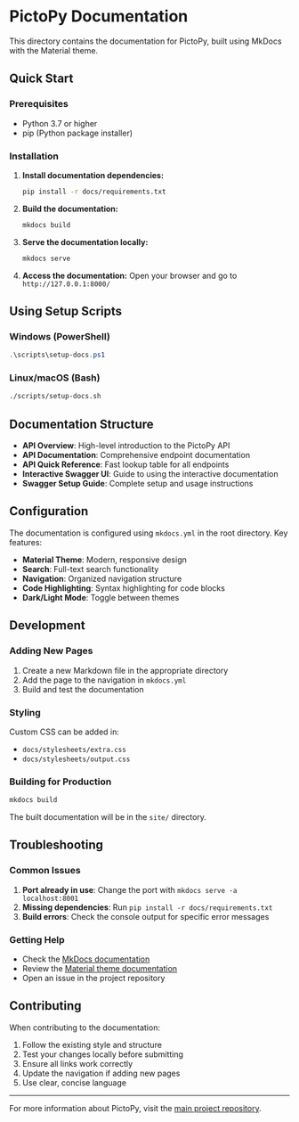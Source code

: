 # PictoPy Documentation

This directory contains the documentation for PictoPy, built using MkDocs with the Material theme.

## Quick Start

### Prerequisites

- Python 3.7 or higher
- pip (Python package installer)

### Installation

1. **Install documentation dependencies:**
   ```bash
   pip install -r docs/requirements.txt
   ```

2. **Build the documentation:**
   ```bash
   mkdocs build
   ```

3. **Serve the documentation locally:**
   ```bash
   mkdocs serve
   ```

4. **Access the documentation:**
   Open your browser and go to `http://127.0.0.1:8000/`

## Using Setup Scripts

### Windows (PowerShell)
```powershell
.\scripts\setup-docs.ps1
```

### Linux/macOS (Bash)
```bash
./scripts/setup-docs.sh
```

## Documentation Structure

- **API Overview**: High-level introduction to the PictoPy API
- **API Documentation**: Comprehensive endpoint documentation
- **API Quick Reference**: Fast lookup table for all endpoints
- **Interactive Swagger UI**: Guide to using the interactive documentation
- **Swagger Setup Guide**: Complete setup and usage instructions

## Configuration

The documentation is configured using `mkdocs.yml` in the root directory. Key features:

- **Material Theme**: Modern, responsive design
- **Search**: Full-text search functionality
- **Navigation**: Organized navigation structure
- **Code Highlighting**: Syntax highlighting for code blocks
- **Dark/Light Mode**: Toggle between themes

## Development

### Adding New Pages

1. Create a new Markdown file in the appropriate directory
2. Add the page to the navigation in `mkdocs.yml`
3. Build and test the documentation

### Styling

Custom CSS can be added in:
- `docs/stylesheets/extra.css`
- `docs/stylesheets/output.css`

### Building for Production

```bash
mkdocs build
```

The built documentation will be in the `site/` directory.

## Troubleshooting

### Common Issues

1. **Port already in use**: Change the port with `mkdocs serve -a localhost:8001`
2. **Missing dependencies**: Run `pip install -r docs/requirements.txt`
3. **Build errors**: Check the console output for specific error messages

### Getting Help

- Check the [MkDocs documentation](https://www.mkdocs.org/)
- Review the [Material theme documentation](https://squidfunk.github.io/mkdocs-material/)
- Open an issue in the project repository

## Contributing

When contributing to the documentation:

1. Follow the existing style and structure
2. Test your changes locally before submitting
3. Ensure all links work correctly
4. Update the navigation if adding new pages
5. Use clear, concise language

---

For more information about PictoPy, visit the [main project repository](https://github.com/AOSSIE-Org/PictoPy). 